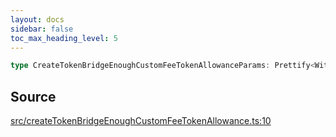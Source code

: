 ```yaml
---
layout: docs
sidebar: false
toc_max_heading_level: 5
---
```


```ts
type CreateTokenBridgeEnoughCustomFeeTokenAllowanceParams: Prettify<WithTokenBridgeCreatorAddressOverride<object>>;
```

## Source

[src/createTokenBridgeEnoughCustomFeeTokenAllowance.ts:10](https://github.com/OffchainLabs/arbitrum-orbit-sdk/blob/9d5595a042e42f7d6b9af10a84816c98ea30f330/src/createTokenBridgeEnoughCustomFeeTokenAllowance.ts#L10)
